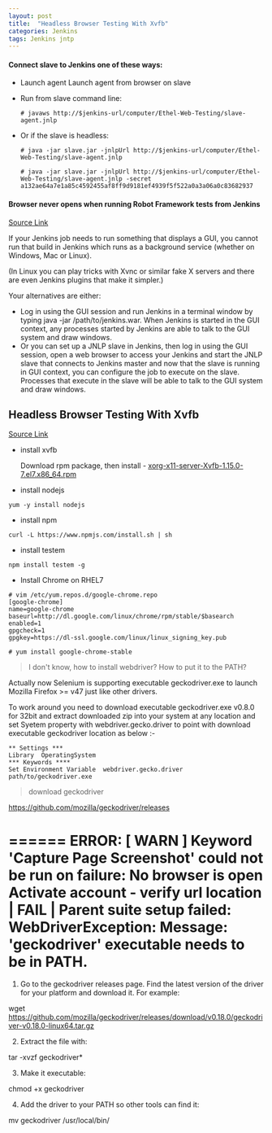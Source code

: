 ```yaml
---
layout: post
title:  "Headless Browser Testing With Xvfb"
categories: Jenkins
tags: Jenkins jntp
---
```



#### Connect slave to Jenkins one of these ways:

*    Launch agent Launch agent from browser on slave

*    Run from slave command line:

		```
		# javaws http://$jenkins-url/computer/Ethel-Web-Testing/slave-agent.jnlp
		```

*    Or if the slave is headless:

		```
		# java -jar slave.jar -jnlpUrl http://$jenkins-url/computer/Ethel-Web-Testing/slave-agent.jnlp
		```

		```
		# java -jar slave.jar -jnlpUrl http://$jenkins-url/computer/Ethel-Web-Testing/slave-agent.jnlp -secret a132ae64a7e1a85c4592455af8ff9d9181ef4939f5f522a0a3a06a0c83682937
		```

    


#### Browser never opens when running Robot Framework tests from Jenkins
[Source Link](http://stackoverflow.com/questions/24842837/browser-never-opens-when-running-robot-framework-tests-from-jenkins)

If your Jenkins job needs to run something that displays a GUI, you cannot run that build in Jenkins which runs as a background service (whether on Windows, Mac or Linux).

(In Linux you can play tricks with Xvnc or similar fake X servers and there are even Jenkins plugins that make it simpler.)

Your alternatives are either:

*    Log in using the GUI session and run Jenkins in a terminal window by typing java -jar /path/to/jenkins.war. When Jenkins is started in the GUI context, any processes started by Jenkins are able to talk to the GUI system and draw windows.
*    Or you can set up a JNLP slave in Jenkins, then log in using the GUI session, open a web browser to access your Jenkins and start the JNLP slave that connects to Jenkins master and now that the slave is running in GUI context, you can configure the job to execute on the slave. Processes that execute in the slave will be able to talk to the GUI system and draw windows.



## Headless Browser Testing With Xvfb
[Source Link](http://tobyho.com/2015/01/09/headless-browser-testing-xvfb/)

*    install xvfb

     Download rpm package, then install - [xorg-x11-server-Xvfb-1.15.0-7.el7.x86_64.rpm](http://rpm.pbone.net/index.php3/stat/4/idpl/26648255/dir/centos_7/com/xorg-x11-server-Xvfb-1.15.0-7.el7.x86_64.rpm.html)

*    install nodejs

    yum -y install nodejs

*    install npm

    curl -L https://www.npmjs.com/install.sh | sh


*    install testem

    npm install testem -g

*    Install Chrome on RHEL7

```
# vim /etc/yum.repos.d/google-chrome.repo
[google-chrome]
name=google-chrome
baseurl=http://dl.google.com/linux/chrome/rpm/stable/$basearch
enabled=1
gpgcheck=1
gpgkey=https://dl-ssl.google.com/linux/linux_signing_key.pub

# yum install google-chrome-stable
```




> I don't know, how to install webdriver? How to put it to the PATH?

Actually now Selenium is supporting executable geckodriver.exe to launch Mozilla Firefox >= v47 just like other drivers.

To work around you need to download executable geckodriver.exe v0.8.0 for 32bit and extract downloaded zip into your system at any location and set Syetem property with webdriver.gecko.driver to point with download executable geckodriver location as below :-

```
** Settings ***
Library  OperatingSystem
*** Keywords ****
Set Environment Variable  webdriver.gecko.driver  path/to/geckodriver.exe
```

> download geckodriver

https://github.com/mozilla/geckodriver/releases


======
ERROR:
[ WARN ] Keyword 'Capture Page Screenshot' could not be run on failure: No browser is open
Activate account - verify url location                                | FAIL |
Parent suite setup failed:
WebDriverException: Message: 'geckodriver' executable needs to be in PATH.
======

1. Go to the geckodriver releases page. Find the latest version of the driver for your platform and download it. For example:

wget https://github.com/mozilla/geckodriver/releases/download/v0.18.0/geckodriver-v0.18.0-linux64.tar.gz

2. Extract the file with:

tar -xvzf geckodriver*

3. Make it executable:

chmod +x geckodriver

4. Add the driver to your PATH so other tools can find it:

mv geckodriver /usr/local/bin/




